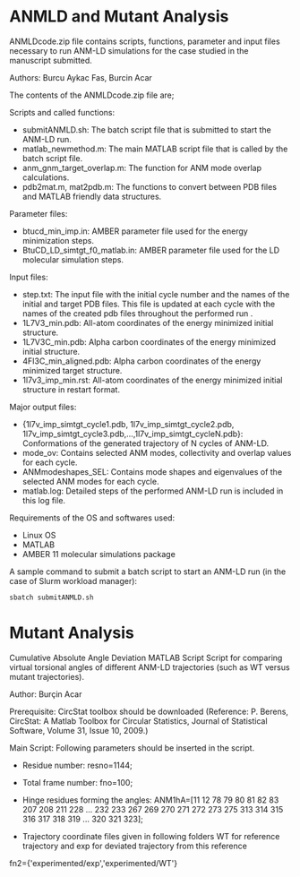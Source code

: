 # ANMLD and Mutant Analysis

ANMLDcode.zip file contains scripts, functions, parameter and input files necessary to run ANM-LD simulations for the case studied in the manuscript submitted. 

Authors:
Burcu Aykac Fas, Burcin Acar

The contents of the ANMLDcode.zip file are;

Scripts and called functions:
- submitANMLD.sh: The batch script file that is submitted to start the ANM-LD run.
- matlab_newmethod.m: The main MATLAB script file that is called by the batch script file.
- anm_gnm_target_overlap.m: The function for ANM mode overlap calculations.
- pdb2mat.m, mat2pdb.m: The functions to convert between PDB files and MATLAB friendly data structures.

Parameter files:
- btucd_min_imp.in: AMBER parameter file used for the energy minimization steps.
- BtuCD_LD_simtgt_f0_matlab.in: AMBER parameter file used for the LD molecular simulation steps.

Input files:
- step.txt: The input file with the initial cycle number and the names of the initial and target PDB files. This file is updated at each cycle with the names of the created pdb files throughout the performed run .
- 1L7V3_min.pdb: All-atom coordinates of the energy minimized initial structure.
- 1L7V3C_min.pdb: Alpha carbon coordinates of the energy minimized initial structure.
- 4FI3C_min_aligned.pdb: Alpha carbon coordinates of the energy minimized target structure.
- 1l7v3_imp_min.rst: All-atom coordinates of the energy minimized initial structure in restart format. 

Major output files:
- {1l7v_imp_simtgt_cycle1.pdb, 1l7v_imp_simtgt_cycle2.pdb, 1l7v_imp_simtgt_cycle3.pdb,...,1l7v_imp_simtgt_cycleN.pdb}: Conformations of the generated trajectory of N cycles of ANM-LD.
- mode_ov: Contains selected ANM modes, collectivity and overlap values for each cycle.
- ANMmodeshapes_SEL: Contains mode shapes and eigenvalues of the selected ANM modes for each cycle.
- matlab.log: Detailed steps of the performed ANM-LD run is included in this log file.

Requirements of the OS and softwares used:
- Linux OS
- MATLAB
- AMBER 11 molecular simulations package

A sample command to submit a batch script to start an ANM-LD run (in the case of Slurm workload manager):
    
    sbatch submitANMLD.sh
   
# Mutant Analysis

Cumulative Absolute Angle Deviation MATLAB Script
Script for comparing virtual torsional angles of different ANM-LD trajectories (such as WT versus mutant trajectories). 

Author:
Burçin Acar

Prerequisite: 
CircStat toolbox should be downloaded (Reference: P. Berens, CircStat: A Matlab Toolbox for Circular Statistics, Journal of Statistical Software, Volume 31, Issue 10, 2009.) 

Main Script:
Following parameters should be inserted in the script. 

* Residue number: resno=1144; 
* Total frame number: fno=100; 
* Hinge residues forming the angles: ANM1hA=[11 12 78 79 80 81 82 83 207 208 211 228 ...
    232 233 267 269 270 271 272 273 275 313 314 315 316 317 318 319 ...
    320 321 323]; 

* Trajectory coordinate files given in following folders WT for reference trajectory and exp for deviated trajectory from this reference

fn2={'experimented/exp','experimented/WT'} 
